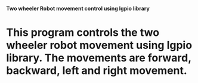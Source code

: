 #### Two wheeler Robot movement control using lgpio library

# This program controls the two wheeler robot movement using lgpio library. The movements are forward, backward, left and right movement.
